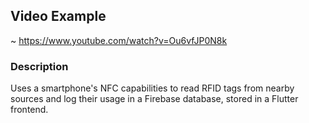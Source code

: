 ## Video Example
~ https://www.youtube.com/watch?v=Ou6vfJP0N8k

### Description 

Uses a smartphone's NFC capabilities to read RFID tags from nearby sources and log their usage in a Firebase database, stored in a Flutter frontend.
